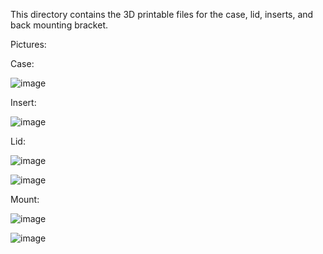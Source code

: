 This directory contains the 3D printable files for the case, lid, inserts, and back mounting bracket.

Pictures:

Case:

![image](https://github.com/GitYaSome/HTW-Pixel-Controllers/assets/18668499/680e426c-20c9-488e-bdca-61c8dafc81c3)

Insert:

![image](https://github.com/GitYaSome/HTW-Pixel-Controllers/assets/18668499/02a61d74-05f5-48e7-922f-eecacc9d6fdb)

Lid:

![image](https://github.com/GitYaSome/HTW-Pixel-Controllers/assets/18668499/19f34112-84ff-4bf2-a23f-0056b5983f28)


![image](https://github.com/GitYaSome/HTW-Pixel-Controllers/assets/18668499/c5f26c50-283c-442f-9024-a74760c85a34)

Mount:

![image](https://github.com/GitYaSome/HTW-Pixel-Controllers/assets/18668499/0d5c7c94-87db-4086-b2e5-1f0870e547bd)

![image](https://github.com/GitYaSome/HTW-Pixel-Controllers/assets/18668499/0c5596d6-bab0-47aa-a676-d082d020a5a3)

